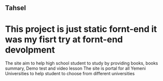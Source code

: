 ## Tahsel
# This project is just static fornt-end it was my fisrt try at fornt-end devolpment
The site aim to help high school student to study by providing books, books summary, Demo test and video lesson 
The site is portal for all Yemeni Universities to help student to choose from different universities

